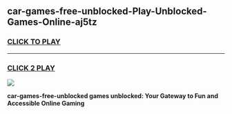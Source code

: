
## car-games-free-unblocked-Play-Unblocked-Games-Online-aj5tz
<h3>
<a href="https://premium76.site?title=car-games-free-unblocked&ref=25A">CLICK TO PLAY</a></h3>
<hr>

<h3>
<a href="https://premium76.site?title=car-games-free-unblocked&ref=25A">CLICK 2 PLAY</a>
  
</h3>

<a href="https://premium76.site?title=car-games-free-unblocked&ref=25A"><img src="https://clearcache.store/games.png"></a>


**car-games-free-unblocked games unblocked: Your Gateway to Fun and Accessible Online Gaming**
